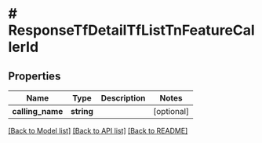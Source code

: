 # # ResponseTfDetailTfListTnFeatureCallerId

## Properties

Name | Type | Description | Notes
------------ | ------------- | ------------- | -------------
**calling_name** | **string** |  | [optional]

[[Back to Model list]](../../README.md#models) [[Back to API list]](../../README.md#endpoints) [[Back to README]](../../README.md)
